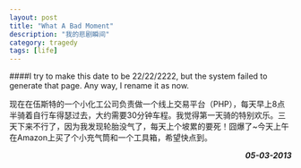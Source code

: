 ```yaml
---
layout: post
title: "What A Bad Moment"
description: "我的悲剧瞬间"
category: tragedy
tags: [life]
---
```


####I try to make this date to be 22/22/2222, but the system failed to generate that page. Any way, I rename it as now.

现在在伍斯特的一个小化工公司负责做一个线上交易平台（PHP），每天早上8点半骑着自行车得瑟过去，大约需要30分钟车程。我觉得第一天骑的特别欢乐。三天下来不行了，因为我发现轮胎没气了，每天上个坡累的要死！囧爆了~今天上午在Amazon上买了个小充气筒和一个工具箱，希望快点到。

***<span style="float:right">05-03-2013</span>***
